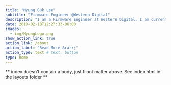 ```yaml
---
title: "Myung Guk Lee"
subtitle: "Firmware Engineer @Western Digital"
description: "I am a Firmware Engineer at Western Digital. I am currently developing firmware for storage products, but I have experience in developing computer networks related devices and andriod applications before."
date: 2019-02-18T12:27:33-06:00
images:
  - img/MyungLogo.png
show_action_link: true
action_link: /about
action_label: "Read More &rarr;"
action_type: text # text, button
type: home
---
```


** index doesn't contain a body, just front matter above.
See index.html in the layouts folder **
